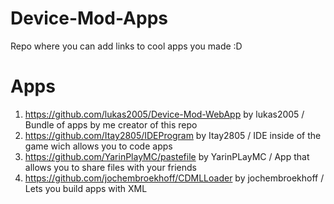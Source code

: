 # Device-Mod-Apps
Repo where you can add links to cool apps you made :D
# Apps
1. https://github.com/lukas2005/Device-Mod-WebApp by lukas2005 / Bundle of apps by me creator of this repo
2. https://github.com/Itay2805/IDEProgram by Itay2805 / IDE inside of the game wich allows you to code apps
3. https://github.com/YarinPlayMC/pastefile by YarinPLayMC / App that allows you to share files with your friends
5. https://github.com/jochembroekhoff/CDMLLoader by jochembroekhoff / Lets you build apps with XML
